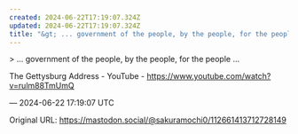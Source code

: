 ```yaml
---
created: 2024-06-22T17:19:07.324Z
updated: 2024-06-22T17:19:07.324Z
title: "&gt; ... government of the people, by the people, for the people ...The Gettysbu[...]"
---
```


<p>&gt; ... government of the people, by the people, for the people ...</p><p>The Gettysburg Address - YouTube - <a href="https://www.youtube.com/watch?v=rulm88TmUmQ" target="_blank" rel="nofollow noopener noreferrer" translate="no"><span class="invisible">https://www.</span><span class="ellipsis">youtube.com/watch?v=rulm88TmUm</span><span class="invisible">Q</span></a></p>

&mdash; 2024-06-22 17:19:07 UTC

Original URL: https://mastodon.social/@sakuramochi0/112661413712728149
